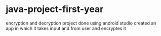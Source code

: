 # java-project-first-year
encryption and decryption project done using android studio created an app in which it takes input and from user and encryptes it


